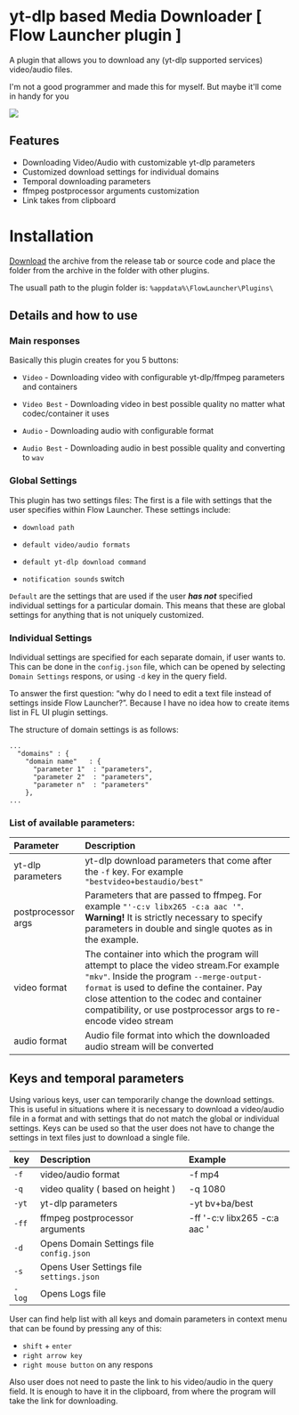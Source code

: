 # yt-dlp based Media Downloader [ Flow Launcher plugin ]
A plugin that allows you to download any (yt-dlp supported services) video/audio files.

I'm not a good programmer and made this for myself. But maybe it'll come in handy for you

![](https://github.com/user-attachments/assets/ba93c674-8aa3-42c4-a770-bfb3d0cdeb20)

## Features

- Downloading Video/Audio with customizable yt-dlp parameters
- Customized download settings for individual domains
- Temporal downloading parameters
- ffmpeg postprocessor arguments customization
- Link takes from clipboard

# Installation
[Download](https://github.com/Woysful/Media-Downloader/releases/latest/download/Media-Downloader.zip) the archive from the release tab or source code and place the folder from the archive in the folder with other plugins.

The usuall path to the plugin folder is: `%appdata%\FlowLauncher\Plugins\`

## Details and how to use
### Main responses
Basically this plugin creates for you 5 buttons:

- `Video` - Downloading video with configurable yt-dlp/ffmpeg parameters and containers

- `Video Best`  - Downloading video in best possible quality no matter what codec/container it uses

- `Audio` - Downloading audio with configurable format

- `Audio Best` - Downloading audio in best possible quality and converting to `wav`

### Global Settings
This plugin has two settings files:
The first is a file with settings that the user specifies within Flow Launcher.
These settings include:
- `download path`

- `default video/audio formats`

- `default yt-dlp download command`

- `notification sounds` switch

`Default` are the settings that are used if the user _**has not**_ specified individual settings for a particular domain. This means that these are global settings for anything that is not uniquely customized.

### Individual Settings
Individual settings are specified for each separate domain, if user wants to. This can be done in the `config.json` file, which can be opened by selecting `Domain Settings` respons, or using `-d` key in the query field.

To answer the first question: “why do I need to edit a text file instead of settings inside Flow Launcher?”.
Because I have no idea how to create items list in FL UI plugin settings.

The structure of domain settings is as follows:
```
...
  "domains" : {
    "domain name"   : {
      "parameter 1"  : "parameters",
      "parameter 2"  : "parameters",
      "parameter n"  : "parameters"
    },
...
```
### List of available parameters:
| Parameter           | Description                                                                                                                                                                                                                                 |
| :------------------ | :------------------------------------------------------------------------------------------------------------------------------------------------------------------------------------------------------------------------------------------ |
| yt-dlp parameters   | yt-dlp download parameters that come after the `-f` key. For example `"bestvideo+bestaudio/best"`                                                                                                                                           |
| postprocessor args  | Parameters that are passed to ffmpeg. For example `"'-c:v libx265 -c:a aac '"`. **Warning!** It is strictly necessary to specify parameters in double and single quotes as in the example.                                                  |
| video format        | The container into which the program will attempt to place the video stream.For example `"mkv"`. Inside the program `--merge-output-format` is used to define the container. Pay close attention to the codec and container compatibility, or use postprocessor args to re-encode video stream |
| audio format        | Audio file format into which the downloaded audio stream will be converted                                                                                                                                                                  |

## Keys and temporal parameters
Using various keys, user can temporarily change the download settings.
This is useful in situations where it is necessary to download a video/audio file in a format and with settings that do not match the global or individual settings.
Keys can be used so that the user does not have to change the settings in text files just to download a single file.

| key  | Description                              | Example                     |
|:-----|:-----------------------------------------|:----------------------------|
|`-f`  | video/audio format                       | -f mp4                      |
|`-q`  | video quality ( based on height )        | -q 1080                     |
|`-yt` | yt-dlp parameters                        | -yt bv+ba/best              |
|`-ff` | ffmpeg postprocessor arguments           | -ff '-c:v libx265 -c:a aac '|
|`-d`  | Opens Domain Settings file `config.json` |                             |
|`-s`  | Opens User Settings file `settings.json` |                             |
|`-log`| Opens Logs file                          |                             |

User can find help list with all keys and domain parameters in context menu that can be found by pressing any of this:
- `shift` + `enter`
- `right arrow key`
- `right mouse button` on any respons

Also user does not need to paste the link to his video/audio in the query field. It is enough to have it in the clipboard, from where the program will take the link for downloading.
